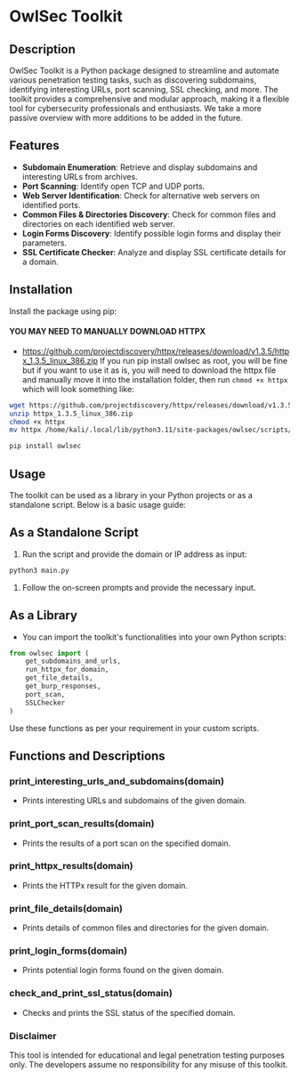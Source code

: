 # OwlSec Toolkit

## Description

OwlSec Toolkit is a Python package designed to streamline and automate various penetration testing tasks, such as discovering subdomains, identifying interesting URLs, port scanning, SSL checking, and more. The toolkit provides a comprehensive and modular approach, making it a flexible tool for cybersecurity professionals and enthusiasts.
We take a more passive overview with more additions to be added in the future.


## Features

- **Subdomain Enumeration**: Retrieve and display subdomains and interesting URLs from archives.
- **Port Scanning**: Identify open TCP and UDP ports.
- **Web Server Identification**: Check for alternative web servers on identified ports.
- **Common Files & Directories Discovery**: Check for common files and directories on each identified web server.
- **Login Forms Discovery**: Identify possible login forms and display their parameters.
- **SSL Certificate Checker**: Analyze and display SSL certificate details for a domain.

## Installation

Install the package using pip:

#### YOU MAY NEED TO MANUALLY DOWNLOAD HTTPX
- https://github.com/projectdiscovery/httpx/releases/download/v1.3.5/httpx_1.3.5_linux_386.zip
If you run pip install owlsec as root, you will be fine but if you want to use it as is, you will need to download the httpx file and manually move it into the installation folder, then run `chmod +x httpx` which will look something like:

```sh
wget https://github.com/projectdiscovery/httpx/releases/download/v1.3.5/httpx_1.3.5_linux_386.zip
unzip httpx_1.3.5_linux_386.zip
chmod +x httpx
mv httpx /home/kali/.local/lib/python3.11/site-packages/owlsec/scripts/pentesting/
```


```sh
pip install owlsec
```

## Usage
The toolkit can be used as a library in your Python projects or as a standalone script. Below is a basic usage guide:

## As a Standalone Script
1. Run the script and provide the domain or IP address as input:

```sh
python3 main.py
```

1. Follow the on-screen prompts and provide the necessary input.

## As a Library
- You can import the toolkit's functionalities into your own Python scripts:

```py
from owlsec import (
    get_subdomains_and_urls, 
    run_httpx_for_domain, 
    get_file_details,
    get_burp_responses,
    port_scan,
    SSLChecker
)
```

Use these functions as per your requirement in your custom scripts.

## Functions and Descriptions
### print_interesting_urls_and_subdomains(domain)
- Prints interesting URLs and subdomains of the given domain.

### print_port_scan_results(domain)
- Prints the results of a port scan on the specified domain.

### print_httpx_results(domain)
- Prints the HTTPx result for the given domain.

### print_file_details(domain)
- Prints details of common files and directories for the given domain.

### print_login_forms(domain)
- Prints potential login forms found on the given domain.

### check_and_print_ssl_status(domain)
- Checks and prints the SSL status of the specified domain.

### Disclaimer
This tool is intended for educational and legal penetration testing purposes only. The developers assume no responsibility for any misuse of this toolkit.